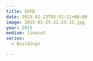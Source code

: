 ```yaml
---
title: SFFD
date: 2015-01-23T05:51:11+00:00
image: 2015-03-25-22.23.12.jpg
year: 2015
medium: linocut
series:
  - Buildings

---
```


